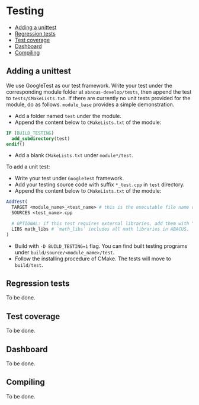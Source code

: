 # Testing

- [Adding a unittest](#adding-a-unittest)
- [Regression tests](#regression-tests)
- [Test coverage](#test-coverage)
- [Dashboard](#dashboard)
- [Compiling](#compiling)

## Adding a unittest

We use GoogleTest as our test framework. Write your test under the corresponding module folder at `abacus-develop/tests`, then append the test to `tests/CMakeLists.txt`. If there are currently no unit tests provided for the module, do as follows. `module_base` provides a simple demonstration.

- Add a folder named `test` under the module.
- Append the content below to `CMakeLists.txt` of the module:

```cmake
IF (BUILD_TESTING)
  add_subdirectory(test)
endif()
```

- Add a blank `CMakeLists.txt` under `module*/test`.

To add a unit test:

- Write your test under `GoogleTest` framework.
- Add your testing source code with suffix `*_test.cpp` in `test` directory.
- Append the content below to `CMakeLists.txt` of the module:

```cmake
AddTest(
  TARGET <module_name>_<test_name> # this is the executable file name of the test
  SOURCES <test_name>.cpp

  # OPTIONAL: if this test requires external libraries, add them with "LIBS" statement.
  LIBS math_libs # `math_libs` includes all math libraries in ABACUS.
)
```

- Build with `-D BUILD_TESTING=1` flag. You can find built testing programs under `build/source/<module_name>/test`.
- Follow the installing procedure of CMake. The tests will move to `build/test`.

## Regression tests

To be done.

## Test coverage

To be done.

## Dashboard

To be done.

## Compiling

To be done.
